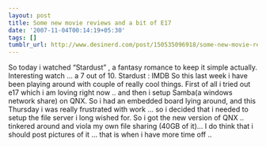 ```yaml
---
layout: post
title: Some new movie reviews and a bit of E17
date: '2007-11-04T00:14:19+05:30'
tags: []
tumblr_url: http://www.desinerd.com/post/150535096918/some-new-movie-reviews-and-a-bit-of-e17
---
```

So today i watched “Stardust” , a fantasy romance to keep it simple actually. Interesting watch … a 7 out of 10. 
Stardust : IMDB
So this last week i have been playing around with couple of really cool things. First of all i tried out e17 which i am loving right now .. and then i setup Samba(a windows network share) on QNX.
So i had an embedded board lying around, and this Thursday i was really frustrated with work … so i decided that i needed to setup the file server i long wished for. So i got the new version of QNX .. tinkered around and viola my own file sharing (40GB of it)… I do think that i should post pictures of it … that is when i have more time off ..

